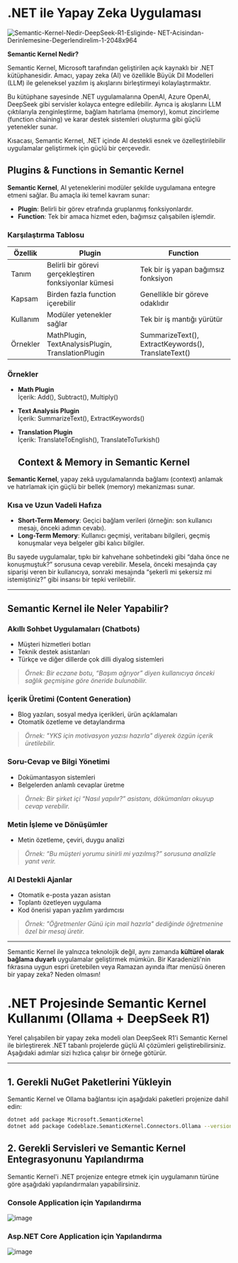 # .NET ile Yapay Zeka Uygulaması

![Semantic-Kernel-Nedir-DeepSeek-R1-Esliginde- NET-Acisindan-Derinlemesine-Degerlendirelim-1-2048x964](https://github.com/user-attachments/assets/14c40891-51c1-474d-a7d6-776b580cae8a)

**Semantic Kernel Nedir?**

Semantic Kernel, Microsoft tarafından geliştirilen açık kaynaklı bir .NET kütüphanesidir. Amacı, yapay zeka (AI) ve özellikle Büyük Dil Modelleri (LLM) ile geleneksel yazılım iş akışlarını birleştirmeyi kolaylaştırmaktır.

Bu kütüphane sayesinde .NET uygulamalarına OpenAI, Azure OpenAI, DeepSeek gibi servisler kolayca entegre edilebilir. Ayrıca iş akışlarını LLM çıktılarıyla zenginleştirme, bağlam hatırlama (memory), komut zincirleme (function chaining) ve karar destek sistemleri oluşturma gibi güçlü yetenekler sunar.

Kısacası, Semantic Kernel, .NET içinde AI destekli esnek ve özelleştirilebilir uygulamalar geliştirmek için güçlü bir çerçevedir.

## Plugins & Functions in Semantic Kernel

**Semantic Kernel**, AI yeteneklerini modüler şekilde uygulamana entegre etmeni sağlar. Bu amaçla iki temel kavram sunar:

- **Plugin**: Belirli bir görev etrafında gruplanmış fonksiyonlardır.
- **Function**: Tek bir amaca hizmet eden, bağımsız çalışabilen işlemdir.

### Karşılaştırma Tablosu

| Özellik       | Plugin                                                | Function                                             |
|---------------|--------------------------------------------------------|------------------------------------------------------|
| Tanım         | Belirli bir görevi gerçekleştiren fonksiyonlar kümesi | Tek bir iş yapan bağımsız fonksiyon                  |
| Kapsam        | Birden fazla function içerebilir                      | Genellikle bir göreve odaklıdır                      |
| Kullanım      | Modüler yetenekler sağlar                             | Tek bir iş mantığı yürütür                          |
| Örnekler      | MathPlugin, TextAnalysisPlugin, TranslationPlugin     | SummarizeText(), ExtractKeywords(), TranslateText() |

### Örnekler

- **Math Plugin**  
  İçerik: Add(), Subtract(), Multiply()

- **Text Analysis Plugin**  
  İçerik: SummarizeText(), ExtractKeywords()

- **Translation Plugin**  
  İçerik: TranslateToEnglish(), TranslateToTurkish()


  ## Context & Memory in Semantic Kernel

**Semantic Kernel**, yapay zekâ uygulamalarında bağlamı (context) anlamak ve hatırlamak için güçlü bir bellek (memory) mekanizması sunar.

### Kısa ve Uzun Vadeli Hafıza

- **Short-Term Memory**: Geçici bağlam verileri (örneğin: son kullanıcı mesajı, önceki adımın cevabı).
- **Long-Term Memory**: Kullanıcı geçmişi, veritabanı bilgileri, geçmiş konuşmalar veya belgeler gibi kalıcı bilgiler.

Bu sayede uygulamalar, tıpkı bir kahvehane sohbetindeki gibi “daha önce ne konuşmuştuk?” sorusuna cevap verebilir. Mesela, önceki mesajında çay siparişi veren bir kullanıcıya, sonraki mesajında “şekerli mi şekersiz mi istemiştiniz?” gibi insansı bir tepki verilebilir.

---

## Semantic Kernel ile Neler Yapabilir?

### Akıllı Sohbet Uygulamaları (Chatbots)
- Müşteri hizmetleri botları
- Teknik destek asistanları
- Türkçe ve diğer dillerde çok dilli diyalog sistemleri  
> *Örnek: Bir eczane botu, “Başım ağrıyor” diyen kullanıcıya önceki sağlık geçmişine göre öneride bulunabilir.*

### İçerik Üretimi (Content Generation)
- Blog yazıları, sosyal medya içerikleri, ürün açıklamaları
- Otomatik özetleme ve detaylandırma  
> *Örnek: "YKS için motivasyon yazısı hazırla" diyerek özgün içerik üretilebilir.*

### Soru-Cevap ve Bilgi Yönetimi
- Dokümantasyon sistemleri
- Belgelerden anlamlı cevaplar üretme  
> *Örnek: Bir şirket içi “Nasıl yapılır?” asistanı, dökümanları okuyup cevap verebilir.*

### Metin İşleme ve Dönüşümler
- Metin özetleme, çeviri, duygu analizi  
> *Örnek: “Bu müşteri yorumu sinirli mi yazılmış?” sorusuna analizle yanıt verir.*

### AI Destekli Ajanlar
- Otomatik e-posta yazan asistan
- Toplantı özetleyen uygulama
- Kod önerisi yapan yazılım yardımcısı  
> *Örnek: "Öğretmenler Günü için mail hazırla" dediğinde öğretmenine özel bir mesaj üretir.*

---

Semantic Kernel ile yalnızca teknolojik değil, aynı zamanda **kültürel olarak bağlama duyarlı** uygulamalar geliştirmek mümkün. Bir Karadenizli'nin fıkrasına uygun espri üretebilen veya Ramazan ayında iftar menüsü öneren bir yapay zeka? Neden olmasın!

# .NET Projesinde Semantic Kernel Kullanımı (Ollama + DeepSeek R1)

Yerel çalışabilen bir yapay zeka modeli olan DeepSeek R1'i Semantic Kernel ile birleştirerek .NET tabanlı projelerde güçlü AI çözümleri geliştirebilirsiniz. Aşağıdaki adımlar sizi hızlıca çalışır bir örneğe götürür.

---

## 1. Gerekli NuGet Paketlerini Yükleyin

Semantic Kernel ve Ollama bağlantısı için aşağıdaki paketleri projenize dahil edin:

```bash
dotnet add package Microsoft.SemanticKernel
dotnet add package Codeblaze.SemanticKernel.Connectors.Ollama --version 1.3.1
```
## 2. Gerekli Servisleri ve Semantic Kernel Entegrasyonunu Yapılandırma

Semantic Kernel'i .NET projenize entegre etmek için uygulamanın türüne göre aşağıdaki yapılandırmaları yapabilirsiniz.

### Console Application için Yapılandırma
![image](https://github.com/user-attachments/assets/af781b18-09b0-4870-9653-1772d97213b6)

### Asp.NET Core Application için Yapılandırma

![image](https://github.com/user-attachments/assets/bf10d45d-adbc-4ed9-ad6c-099d032b2b79)


